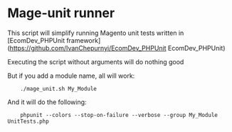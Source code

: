 Mage-unit runner
=======

This script will simplify running Magento unit tests written in [EcomDev_PHPUnit framework](https://github.com/IvanChepurnyi/EcomDev_PHPUnit EcomDev_PHPUnit)

Executing the script without arguments will do nothing good

But if you add a module name, all will work:

        ./mage_unit.sh My_Module

And it will do the following:

        phpunit --colors --stop-on-failure --verbose --group My_Module UnitTests.php

